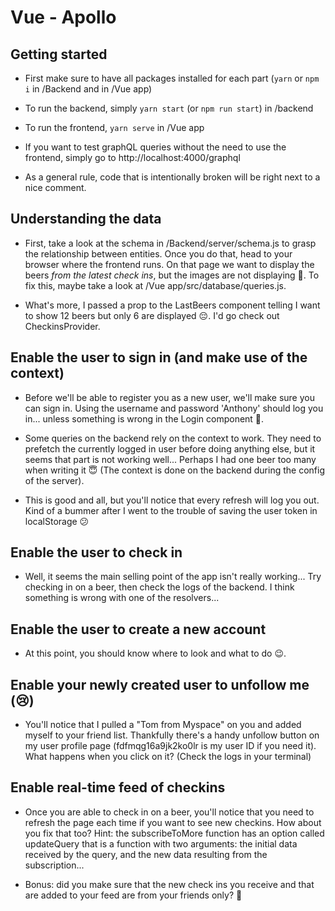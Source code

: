 # Vue - Apollo

## Getting started

- First make sure to have all packages installed for each part (`yarn` or `npm i` in /Backend and in /Vue app)
- To run the backend, simply `yarn start` (or `npm run start`) in /backend
- To run the frontend, `yarn serve` in /Vue app

- If you want to test graphQL queries without the need to use the frontend, simply go to http://localhost:4000/graphql

- As a general rule, code that is intentionally broken will be right next to a nice comment.

## Understanding the data

- First, take a look at the schema in /Backend/server/schema.js to grasp the relationship between entities.
  Once you do that, head to your browser where the frontend runs. On that page we want to display the beers _from the latest check ins_, but the images are not displaying 🤔.
  To fix this, maybe take a look at /Vue app/src/database/queries.js.

- What's more, I passed a prop to the LastBeers component telling I want to show 12 beers but only 6 are displayed 😔. I'd go check out CheckinsProvider.

## Enable the user to sign in (and make use of the context)

- Before we'll be able to register you as a new user, we'll make sure you can sign in. Using the username and password 'Anthony' should log you in... unless something is wrong in the Login component 🤭.

- Some queries on the backend rely on the context to work. They need to prefetch the currently logged in user before doing anything else, but it seems that part is not working well... Perhaps I had one beer too many when writing it 😇 (The context is done on the backend during the config of the server).

- This is good and all, but you'll notice that every refresh will log you out. Kind of a bummer after I went to the trouble of saving the user token in localStorage 😕

## Enable the user to check in

- Well, it seems the main selling point of the app isn't really working... Try checking in on a beer, then check the logs of the backend. I think something is wrong with one of the resolvers...

## Enable the user to create a new account

- At this point, you should know where to look and what to do 😉.

## Enable your newly created user to unfollow me (😢)

- You'll notice that I pulled a "Tom from Myspace" on you and added myself to your friend list. Thankfully there's a handy unfollow button on my user profile page (fdfmqg16a9jk2ko0lr is my user ID if you need it). What happens when you click on it? (Check the logs in your terminal)

## Enable real-time feed of checkins

- Once you are able to check in on a beer, you'll notice that you need to refresh the page each time if you want to see new checkins. How about you fix that too? Hint: the subscribeToMore function has an option called updateQuery that is a function with two arguments: the initial data received by the query, and the new data resulting from the subscription...

- Bonus: did you make sure that the new check ins you receive and that are added to your feed are from your friends only? 🤯
